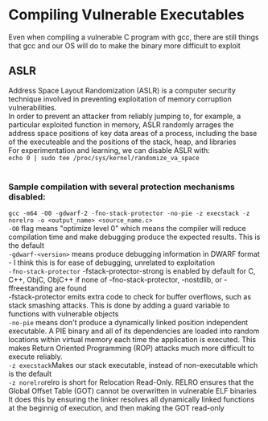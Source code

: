 # Compiling Vulnerable Executables
Even when compiling a vulnerable C program with gcc, there are still things that gcc and our OS will do to make the binary more difficult to exploit  
## ASLR
Address Space Layout Randomization (ASLR) is a computer security technique involved in preventing exploitation of memory corruption vulnerabilities.  
In order to prevent an attacker from reliably jumping to, for example, a particular exploited function in memory, ASLR randomly arrages the address space positions of key data areas of a process, including the base of the executeable and the positions of the stack, heap, and libraries  
For experimentation and learning, we can disable ASLR with:  
`echo 0 | sudo tee /proc/sys/kernel/randomize_va_space`  
<br>
### Sample compilation with several protection mechanisms disabled:  
`gcc -m64 -O0 -gdwarf-2 -fno-stack-protector -no-pie -z execstack -z norelro -o <output_name> <source_name.c>`  
`-O0` flag means "optimize level 0" which means the compiler will reduce compilation time and make debugging produce the expected results. This is the default  
`-gdwarf-<version>` means produce debugging information in DWARF format - I think this is for ease of debugging, unrelated to exploitation  
`-fno-stack-protector` -fstack-protector-strong is enabled by default for C, C++, ObjC, ObjC++ if none of -fno-stack-protector, -nostdlib, or -ffreestanding are found  
-fstack-protector emits extra code to check for buffer overflows, such as stack smashing attacks. This is done by adding a guard variable to functions with vulnerable objects  
`-no-pie` means don't produce a dynamically linked position independent executable. A PIE binary and all of its dependencies are loaded into random locations within virtual memory each time the application is executed. This makes Return Oriented Programming (ROP) attacks much more difficult to execute reliably.  
`-z execstack`Makes our stack executable, instead of non-executable which is the default  
`-z norelro`relro is short for Relocation Read-Only. RELRO ensures that the Global Offset Table (GOT) cannot be overwritten in vulnerable ELF binaries  
It does this by ensuring the linker resolves all dynamically linked functions at the beginnig of execution, and then making the GOT read-only